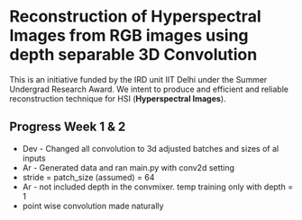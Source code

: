 # Reconstruction of Hyperspectral Images from RGB images using depth separable 3D Convolution
This is an initiative funded by the IRD unit IIT Delhi under the Summer Undergrad Research Award. We intent to produce and efficient and reliable reconstruction technique for HSI (**Hyperspectral Images**).

## Progress Week 1 & 2

- Dev - Changed all convolution to 3d adjusted batches and sizes of al inputs
- Ar - Generated data and ran main.py with conv2d setting
- stride = patch_size (assumed) = 64
- Ar - not included depth in the convmixer. temp training only with depth = 1
- point wise convolution made naturally
